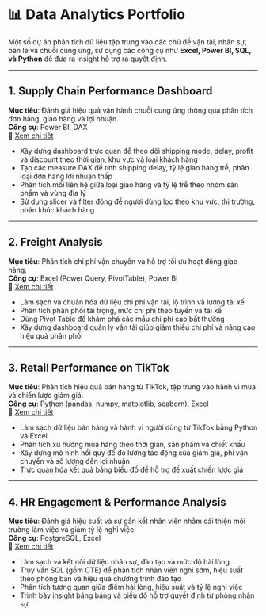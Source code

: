 # 📊 Data Analytics Portfolio

Một số dự án phân tích dữ liệu tập trung vào các chủ đề vận tải, nhân sự, bán lẻ và chuỗi cung ứng, sử dụng các công cụ như **Excel, Power BI, SQL, và Python** để đưa ra insight hỗ trợ ra quyết định.

---

## 1. Supply Chain Performance Dashboard  
**Mục tiêu**: Đánh giá hiệu quả vận hành chuỗi cung ứng thông qua phân tích đơn hàng, giao hàng và lợi nhuận.  
**Công cụ**: Power BI, DAX  
🔗 [Xem chi tiết](./supply-chain-performance-dashboard)

- Xây dựng dashboard trực quan để theo dõi shipping mode, delay, profit và discount theo thời gian, khu vực và loại khách hàng  
- Tạo các measure DAX để tính shipping delay, tỷ lệ giao hàng trễ, phân loại đơn hàng lợi nhuận thấp  
- Phân tích mối liên hệ giữa loại giao hàng và tỷ lệ trễ theo nhóm sản phẩm và vùng địa lý  
- Sử dụng slicer và filter động để người dùng lọc theo khu vực, thị trường, phân khúc khách hàng  

---

## 2. Freight Analysis  
**Mục tiêu**: Phân tích chi phí vận chuyển và hỗ trợ tối ưu hoạt động giao hàng.  
**Công cụ**: Excel (Power Query, PivotTable), Power BI  
🔗 [Xem chi tiết](./freight-analysis)

- Làm sạch và chuẩn hóa dữ liệu chi phí vận tải, lộ trình và lương tài xế  
- Phân tích phân phối tải trọng, mức chi phí theo tuyến và tài xế  
- Dùng Pivot Table để khám phá các mẫu chi phí cao bất thường  
- Xây dựng dashboard quản lý vận tải giúp giảm thiểu chi phí và nâng cao hiệu quả phân phối  

---

## 3. Retail Performance on TikTok  
**Mục tiêu**: Phân tích hiệu quả bán hàng từ TikTok, tập trung vào hành vi mua và chiến lược giảm giá.  
**Công cụ**: Python (pandas, numpy, matplotlib, seaborn), Excel  
🔗 [Xem chi tiết](./retail-performance-tiktok)

- Làm sạch dữ liệu bán hàng và hành vi người dùng từ TikTok bằng Python và Excel  
- Phân tích xu hướng mua hàng theo thời gian, sản phẩm và chiết khấu  
- Xây dựng mô hình hồi quy để đo lường tác động của giảm giá, phí vận chuyển và số lượng đến lợi nhuận  
- Trực quan hóa kết quả bằng biểu đồ để hỗ trợ đề xuất chiến lược giá  

---

## 4. HR Engagement & Performance Analysis  
**Mục tiêu**: Đánh giá hiệu suất và sự gắn kết nhân viên nhằm cải thiện môi trường làm việc và giảm tỷ lệ nghỉ việc.  
**Công cụ**: PostgreSQL, Excel  
🔗 [Xem chi tiết](./hr-performance-analysis)

- Làm sạch và kết nối dữ liệu nhân sự, đào tạo và mức độ hài lòng  
- Truy vấn SQL (gồm CTE) để phân tích nhân viên nghỉ sớm, hiệu suất theo phòng ban và hiệu quả chương trình đào tạo  
- Phân tích tương quan giữa điểm hài lòng, hiệu suất và tỷ lệ nghỉ việc  
- Trình bày insight bằng bảng và biểu đồ hỗ trợ quyết định từ phòng nhân sự  
